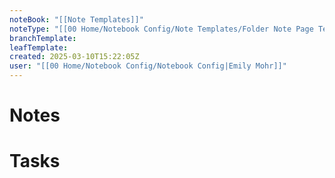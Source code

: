 ```yaml
---
noteBook: "[[Note Templates]]"
noteType: "[[00 Home/Notebook Config/Note Templates/Folder Note Page Template|Folder Note]]"
branchTemplate: 
leafTemplate: 
created: 2025-03-10T15:22:05Z
user: "[[00 Home/Notebook Config/Notebook Config|Emily Mohr]]"
---
```

# Notes
# Tasks
